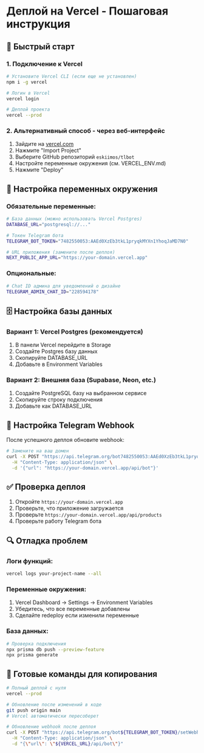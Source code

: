 # Деплой на Vercel - Пошаговая инструкция

## 🚀 Быстрый старт

### 1. Подключение к Vercel

```bash
# Установите Vercel CLI (если еще не установлен)
npm i -g vercel

# Логин в Vercel
vercel login

# Деплой проекта
vercel --prod
```

### 2. Альтернативный способ - через веб-интерфейс

1. Зайдите на [vercel.com](https://vercel.com)
2. Нажмите "Import Project"  
3. Выберите GitHub репозиторий `eskiimos/tlbot`
4. Настройте переменные окружения (см. VERCEL_ENV.md)
5. Нажмите "Deploy"

## 🔧 Настройка переменных окружения

### Обязательные переменные:

```bash
# База данных (можно использовать Vercel Postgres)
DATABASE_URL="postgresql://..."

# Токен Telegram бота  
TELEGRAM_BOT_TOKEN="7482550053:AAEd0XzEb3tkL1pryqkMYXn1YhoqJaMD7N0"

# URL приложения (замените после деплоя)
NEXT_PUBLIC_APP_URL="https://your-domain.vercel.app"
```

### Опциональные:

```bash
# Chat ID админа для уведомлений о дизайне
TELEGRAM_ADMIN_CHAT_ID="228594178"
```

## 🗄️ Настройка базы данных

### Вариант 1: Vercel Postgres (рекомендуется)

1. В панели Vercel перейдите в Storage
2. Создайте Postgres базу данных
3. Скопируйте DATABASE_URL
4. Добавьте в Environment Variables

### Вариант 2: Внешняя база (Supabase, Neon, etc.)

1. Создайте PostgreSQL базу на выбранном сервисе
2. Скопируйте строку подключения
3. Добавьте как DATABASE_URL

## 📡 Настройка Telegram Webhook

После успешного деплоя обновите webhook:

```bash
# Замените на ваш домен
curl -X POST "https://api.telegram.org/bot7482550053:AAEd0XzEb3tkL1pryqkMYXn1YhoqJaMD7N0/setWebhook" \
  -H "Content-Type: application/json" \
  -d '{"url": "https://your-domain.vercel.app/api/bot"}'
```

## ✅ Проверка деплоя

1. Откройте `https://your-domain.vercel.app`
2. Проверьте, что приложение загружается
3. Проверьте `https://your-domain.vercel.app/api/products`
4. Проверьте работу Telegram бота

## 🔍 Отладка проблем

### Логи функций:
```bash
vercel logs your-project-name --all
```

### Переменные окружения:
1. Vercel Dashboard → Settings → Environment Variables
2. Убедитесь, что все переменные добавлены
3. Сделайте redeploy если изменили переменные

### База данных:
```bash
# Проверка подключения
npx prisma db push --preview-feature
npx prisma generate
```

## 🎯 Готовые команды для копирования

```bash
# Полный деплой с нуля
vercel --prod

# Обновление после изменений в коде
git push origin main
# Vercel автоматически пересоберет

# Обновление webhook после деплоя
curl -X POST "https://api.telegram.org/bot${TELEGRAM_BOT_TOKEN}/setWebhook" \
  -H "Content-Type: application/json" \
  -d "{\"url\": \"${VERCEL_URL}/api/bot\"}"
```
